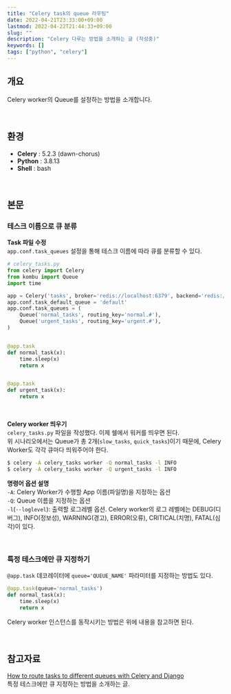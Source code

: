 ```yaml
---
title: "Celery task의 queue 라우팅"
date: 2022-04-21T23:33:00+09:00
lastmod: 2022-04-22T21:44:33+09:00
slug: ""
description: "Celery 다루는 방법을 소개하는 글 (작성중)"
keywords: []
tags: ["python", "celery"]
---
```


## 개요

Celery worker의 Queue를 설정하는 방법을 소개합니다.

&nbsp;

## 환경

- **Celery** : 5.2.3 (dawn-chorus)
- **Python** : 3.8.13
- **Shell** : bash  

&nbsp;

## 본문

### 테스크 이름으로 큐 분류

**Task 파일 수정**  
`app.conf.task_queues` 설정을 통해 테스크 이름에 따라 큐를 분류할 수 있다.

```python
# celery_tasks.py
from celery import Celery
from kombu import Queue
import time

app = Celery('tasks', broker='redis://localhost:6379', backend='redis://localhost:6379')
app.conf.task_default_queue = 'default'
app.conf.task_queues = (
    Queue('normal_tasks', routing_key='normal.#'),
    Queue('urgent_tasks', routing_key='urgent.#'),
)


@app.task
def normal_task(x):
    time.sleep(x)
    return x


@app.task
def urgent_task(x):
    return x
```

&nbsp;

**Celery worker 띄우기**  
`celery_tasks.py` 파일을 작성했다. 이제 쉘에서 워커를 띄우면 된다.  
위 시나리오에서는 Queue가 총 2개(`slow_tasks`, `quick_tasks`)이기 때문에, Celery Worker도 각각 큐마다 띄워주어야 한다.

```bash
$ celery -A celery_tasks worker -Q normal_tasks -l INFO
$ celery -A celery_tasks worker -Q urgent_tasks -l INFO
```

**명령어 옵션 설명**  
`-A`: Celery Worker가 수행할 App 이름(파일명)을 지정하는 옵션  
`-Q`: Queue 이름을 지정하는 옵션  
`-l`(`--loglevel`): 출력할 로그레벨 옵션. Celery worker의 로그 레벨에는 DEBUG(디버그), INFO(정보성), WARNING(경고), ERROR(오류), CRITICAL(치명), FATAL(심각)이 있다.

&nbsp;

### 특정 테스크에만 큐 지정하기

`@app.task` 데코레이터에 `queue='QUEUE_NAME'` 파라미터를 지정하는 방법도 있다.

```python
@app.task(queue='normal_tasks')
def normal_task(x):
    time.sleep(x)
    return x
```

Celery worker 인스턴스를 동작시키는 방법은 위에 내용을 참고하면 된다.

&nbsp;

## 참고자료

[How to route tasks to different queues with Celery and Django](https://stackoverflow.com/questions/51631455/how-to-route-tasks-to-different-queues-with-celery-and-django)  
특정 테스크에만 큐 지정하는 방법을 소개하는 글.
